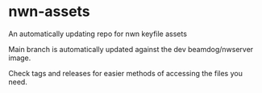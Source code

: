 # nwn-assets
An automatically updating repo for nwn keyfile assets

Main branch is automatically updated against the dev beamdog/nwserver image.

Check tags and releases for easier methods of accessing the files you need.
